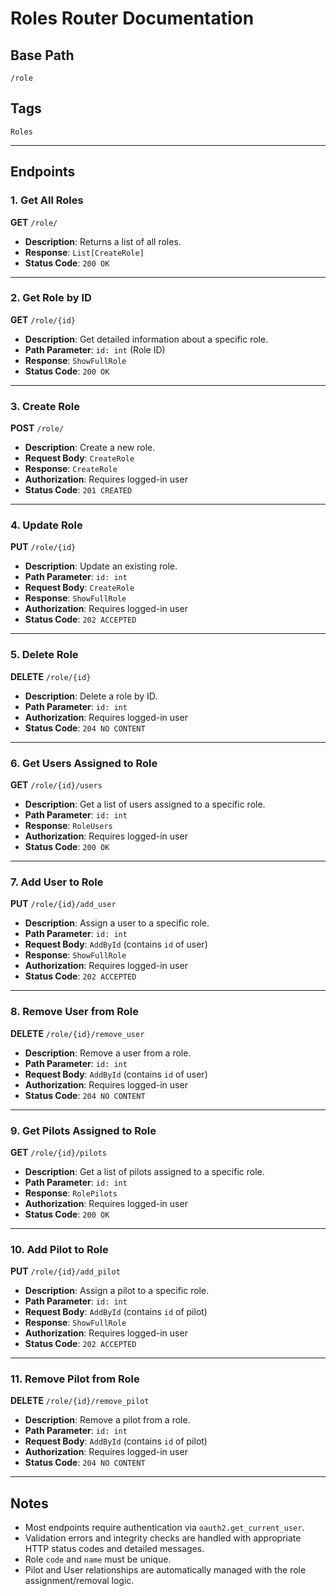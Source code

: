 # Roles Router Documentation

## Base Path

```
/role
```

## Tags

```
Roles
```

---

## Endpoints

### 1. Get All Roles

**GET** `/role/`

* **Description**: Returns a list of all roles.
* **Response**: `List[CreateRole]`
* **Status Code**: `200 OK`

---

### 2. Get Role by ID

**GET** `/role/{id}`

* **Description**: Get detailed information about a specific role.
* **Path Parameter**: `id: int` (Role ID)
* **Response**: `ShowFullRole`
* **Status Code**: `200 OK`

---

### 3. Create Role

**POST** `/role/`

* **Description**: Create a new role.
* **Request Body**: `CreateRole`
* **Response**: `CreateRole`
* **Authorization**: Requires logged-in user
* **Status Code**: `201 CREATED`

---

### 4. Update Role

**PUT** `/role/{id}`

* **Description**: Update an existing role.
* **Path Parameter**: `id: int`
* **Request Body**: `CreateRole`
* **Response**: `ShowFullRole`
* **Authorization**: Requires logged-in user
* **Status Code**: `202 ACCEPTED`

---

### 5. Delete Role

**DELETE** `/role/{id}`

* **Description**: Delete a role by ID.
* **Path Parameter**: `id: int`
* **Authorization**: Requires logged-in user
* **Status Code**: `204 NO CONTENT`

---

### 6. Get Users Assigned to Role

**GET** `/role/{id}/users`

* **Description**: Get a list of users assigned to a specific role.
* **Path Parameter**: `id: int`
* **Response**: `RoleUsers`
* **Authorization**: Requires logged-in user
* **Status Code**: `200 OK`

---

### 7. Add User to Role

**PUT** `/role/{id}/add_user`

* **Description**: Assign a user to a specific role.
* **Path Parameter**: `id: int`
* **Request Body**: `AddById` (contains `id` of user)
* **Response**: `ShowFullRole`
* **Authorization**: Requires logged-in user
* **Status Code**: `202 ACCEPTED`

---

### 8. Remove User from Role

**DELETE** `/role/{id}/remove_user`

* **Description**: Remove a user from a role.
* **Path Parameter**: `id: int`
* **Request Body**: `AddById` (contains `id` of user)
* **Authorization**: Requires logged-in user
* **Status Code**: `204 NO CONTENT`

---

### 9. Get Pilots Assigned to Role

**GET** `/role/{id}/pilots`

* **Description**: Get a list of pilots assigned to a specific role.
* **Path Parameter**: `id: int`
* **Response**: `RolePilots`
* **Authorization**: Requires logged-in user
* **Status Code**: `200 OK`

---

### 10. Add Pilot to Role

**PUT** `/role/{id}/add_pilot`

* **Description**: Assign a pilot to a specific role.
* **Path Parameter**: `id: int`
* **Request Body**: `AddById` (contains `id` of pilot)
* **Response**: `ShowFullRole`
* **Authorization**: Requires logged-in user
* **Status Code**: `202 ACCEPTED`

---

### 11. Remove Pilot from Role

**DELETE** `/role/{id}/remove_pilot`

* **Description**: Remove a pilot from a role.
* **Path Parameter**: `id: int`
* **Request Body**: `AddById` (contains `id` of pilot)
* **Authorization**: Requires logged-in user
* **Status Code**: `204 NO CONTENT`

---

## Notes

* Most endpoints require authentication via `oauth2.get_current_user`.
* Validation errors and integrity checks are handled with appropriate HTTP status codes and detailed messages.
* Role `code` and `name` must be unique.
* Pilot and User relationships are automatically managed with the role assignment/removal logic.
